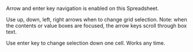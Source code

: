 ﻿Arrow and enter key navigation is enabled on this Spreadsheet.

Use up, down, left, right arrows when to change grid selection.
Note: when the contents or value boxes are focused, the arrow keys
scroll through box text.

Use enter key to change selection down one cell. Works any time.